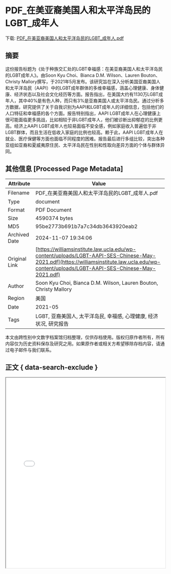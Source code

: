 # PDF_在美亚裔美国人和太平洋岛民的LGBT_成年人

<!-- tcd_download_link -->
下载: <a href="../PDF_在美亚裔美国人和太平洋岛民的LGBT_成年人.pdf" download>PDF_在美亚裔美国人和太平洋岛民的LGBT_成年人.pdf</a>
<!-- tcd_download_link_end -->

## 摘要

<!-- tcd_abstract -->
这份报告标题为《处于种族交汇处的LGBT幸福感：在美亚裔美国人和太平洋岛民的LGBT成年人》。由Soon Kyu Choi、Bianca D.M. Wilson、Lauren Bouton、Christy Mallory撰写，于2021年5月发布。该研究旨在深入分析美国亚裔美国人和太平洋岛民（AAPI）中的LGBT成年群体的多维幸福感，涵盖心理健康、身体健康、经济状态以及社会文化经历等方面。报告指出，在美国大约有1130万LGBT成年人，其中40%是有色人种，而只有3%是亚裔美国人或太平洋岛民。通过分析多方数据，研究提供了关于自我识别为AAPI和LGBT成年人的详细信息，包括他们的人口特征和幸福感的各个方面。报告特别指出，AAPI LGBT成年人在心理健康上很可能面临更多挑战，比如相较于非LGBT成年人，他们被诊断出抑郁症的比例更高。经济上AAPI LGBT成年人也较易面临不安全感，例如家庭收入普遍低于非LGBT群体，而且生活在低收入家庭的比例也较高。赖于此，AAPI LGBT成年人在就业、医疗保健等方面也面临不同程度的困难。报告最后进行多组比较，突出各种亚组如亚裔和夏威夷原住民、太平洋岛民在性别和性取向差异方面的个体与群体异同。

<!-- tcd_abstract_end -->

## 其他信息 [Processed Page Metadata]

| Attribute       | Value                                  |
|-----------------|----------------------------------------|
| Filename        | PDF_在美亚裔美国人和太平洋岛民的LGBT_成年人.pdf                             |
| Type            | document                                 |
| Format          | PDF Document                               |
| Size            | 4590374 bytes                           |
| MD5             | 95be2773b691b7a7c34db3643920eab2                                  |
| Archived Date   | 2024-11-07 19:34:06                             |
| Original Link   | [https://williamsinstitute.law.ucla.edu/wp-content/uploads/LGBT-AAPI-SES-Chinese-May-2021.pdf](https://williamsinstitute.law.ucla.edu/wp-content/uploads/LGBT-AAPI-SES-Chinese-May-2021.pdf)                         |
| Author          | Soon Kyu Choi, Bianca D.M. Wilson, Lauren Bouton, Christy Mallory                               |
| Region          | 美国                               |
| Date            | 2021-05                                 |
| Tags            | LGBT, 亚裔美国人, 太平洋岛民, 幸福感, 心理健康, 经济状况, 研究报告                                 |

本文由跨性别中文数字档案馆归档整理，仅供存档使用。版权归原作者所有，所有内容仅为历史资料保存及研究之用。如果原作者或相关方希望移除存档内容，请通过电子邮件与我们联系。

## 正文 { data-search-exclude }

<!-- tcd_main_text -->
<iframe src="../PDF_在美亚裔美国人和太平洋岛民的LGBT_成年人.pdf" width="100%" height="600px">
    <p>无法显示PDF，请下载查看。</p>
</iframe>
<!-- tcd_main_text_end -->

